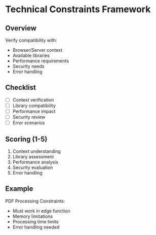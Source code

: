 # Technical Constraints Framework

## Overview
Verify compatibility with:
- Browser/Server context
- Available libraries
- Performance requirements
- Security needs
- Error handling

## Checklist
- [ ] Context verification
- [ ] Library compatibility
- [ ] Performance impact
- [ ] Security review
- [ ] Error scenarios

## Scoring (1-5)
1. Context understanding
2. Library assessment
3. Performance analysis
4. Security evaluation
5. Error handling

## Example
PDF Processing Constraints:
- Must work in edge function
- Memory limitations
- Processing time limits
- Error handling needed